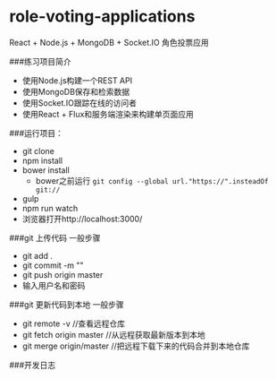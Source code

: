 # role-voting-applications
React + Node.js + MongoDB + Socket.IO 角色投票应用

###练习项目简介
* 使用Node.js构建一个REST API
* 使用MongoDB保存和检索数据
* 使用Socket.IO跟踪在线的访问者
* 使用React + Flux和服务端渲染来构建单页面应用


###运行项目：

* git clone
* npm install
* bower install
	* bower之前运行 `git config --global url."https://".insteadOf git://`
* gulp
* npm run watch
* 浏览器打开http://localhost:3000/

###git 上传代码  一般步骤

* git add .
* git commit -m ""
* git push origin master
* 输入用户名和密码


###git 更新代码到本地   一般步骤

* git remote -v 	//查看远程仓库
* git fetch origin master //从远程获取最新版本到本地
* git merge origin/master //把远程下载下来的代码合并到本地仓库

###开发日志
